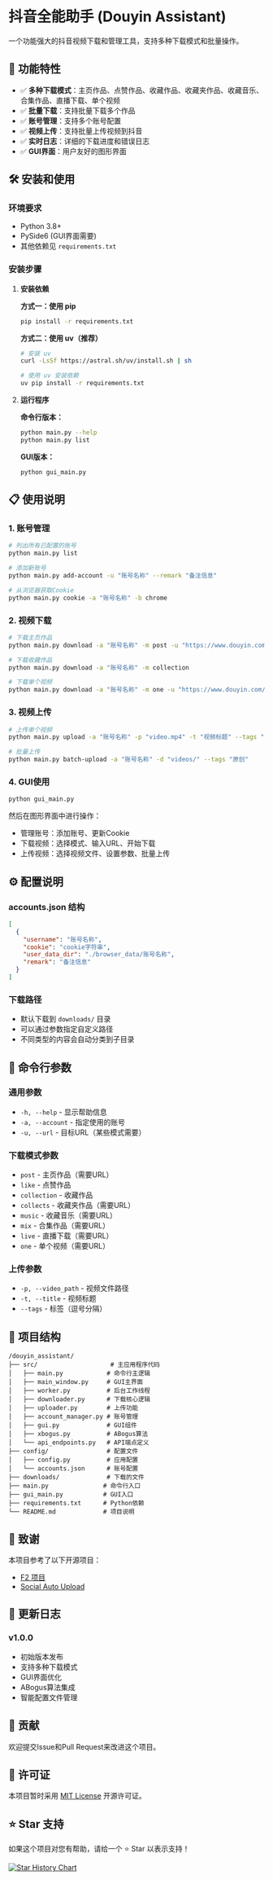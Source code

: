 # 抖音全能助手 (Douyin Assistant)

一个功能强大的抖音视频下载和管理工具，支持多种下载模式和批量操作。

## 🚀 功能特性

- ✅ **多种下载模式**：主页作品、点赞作品、收藏作品、收藏夹作品、收藏音乐、合集作品、直播下载、单个视频
- ✅ **批量下载**：支持批量下载多个作品
- ✅ **账号管理**：支持多个账号配置
- ✅ **视频上传**：支持批量上传视频到抖音
- ✅ **实时日志**：详细的下载进度和错误日志
- ✅ **GUI界面**：用户友好的图形界面

## 🛠️ 安装和使用

### 环境要求
- Python 3.8+
- PySide6 (GUI界面需要)
- 其他依赖见 `requirements.txt`

### 安装步骤

1. **安装依赖**

   **方式一：使用 pip**
   ```bash
   pip install -r requirements.txt
   ```

   **方式二：使用 uv（推荐）**
   ```bash
   # 安装 uv
   curl -LsSf https://astral.sh/uv/install.sh | sh

   # 使用 uv 安装依赖
   uv pip install -r requirements.txt
   ```

2. **运行程序**

   **命令行版本：**
   ```bash
   python main.py --help
   python main.py list
   ```

   **GUI版本：**
   ```bash
   python gui_main.py
   ```

## 📋 使用说明

### 1. 账号管理
```bash
# 列出所有已配置的账号
python main.py list

# 添加新账号
python main.py add-account -u "账号名称" --remark "备注信息"

# 从浏览器获取Cookie
python main.py cookie -a "账号名称" -b chrome
```

### 2. 视频下载
```bash
# 下载主页作品
python main.py download -a "账号名称" -m post -u "https://www.douyin.com/user/xxx"

# 下载收藏作品
python main.py download -a "账号名称" -m collection

# 下载单个视频
python main.py download -a "账号名称" -m one -u "https://www.douyin.com/video/xxx"
```

### 3. 视频上传
```bash
# 上传单个视频
python main.py upload -a "账号名称" -p "video.mp4" -t "视频标题" --tags "标签1,标签2"

# 批量上传
python main.py batch-upload -a "账号名称" -d "videos/" --tags "原创"
```

### 4. GUI使用
```bash
python gui_main.py
```
然后在图形界面中进行操作：
- 管理账号：添加账号、更新Cookie
- 下载视频：选择模式、输入URL、开始下载
- 上传视频：选择视频文件、设置参数、批量上传

## ⚙️ 配置说明

### accounts.json 结构
```json
[
  {
    "username": "账号名称",
    "cookie": "cookie字符串",
    "user_data_dir": "./browser_data/账号名称",
    "remark": "备注信息"
  }
]
```

### 下载路径
- 默认下载到 `downloads/` 目录
- 可以通过参数指定自定义路径
- 不同类型的内容会自动分类到子目录

## 🔧 命令行参数

### 通用参数
- `-h, --help` - 显示帮助信息
- `-a, --account` - 指定使用的账号
- `-u, --url` - 目标URL（某些模式需要）

### 下载模式参数
- `post` - 主页作品（需要URL）
- `like` - 点赞作品
- `collection` - 收藏作品
- `collects` - 收藏夹作品（需要URL）
- `music` - 收藏音乐（需要URL）
- `mix` - 合集作品（需要URL）
- `live` - 直播下载（需要URL）
- `one` - 单个视频（需要URL）

### 上传参数
- `-p, --video_path` - 视频文件路径
- `-t, --title` - 视频标题
- `--tags` - 标签（逗号分隔）

## 📁 项目结构

```
/douyin_assistant/
├── src/                    # 主应用程序代码
│   ├── main.py            # 命令行主逻辑
│   ├── main_window.py     # GUI主界面
│   ├── worker.py          # 后台工作线程
│   ├── downloader.py      # 下载核心逻辑
│   ├── uploader.py        # 上传功能
│   ├── account_manager.py # 账号管理
│   ├── gui.py             # GUI组件
│   ├── xbogus.py          # ABogus算法
│   └── api_endpoints.py   # API端点定义
├── config/                # 配置文件
│   ├── config.py          # 应用配置
│   └── accounts.json      # 账号配置
├── downloads/             # 下载的文件
├── main.py               # 命令行入口
├── gui_main.py           # GUI入口
├── requirements.txt      # Python依赖
└── README.md             # 项目说明
```

## 🙏 致谢

本项目参考了以下开源项目：
- [F2 项目](https://github.com/chen310/f2) 
- [Social Auto Upload](https://github.com/dreammis/social-auto-upload)

## 📝 更新日志

### v1.0.0
- 初始版本发布
- 支持多种下载模式
- GUI界面优化
- ABogus算法集成
- 智能配置文件管理

## 🤝 贡献

欢迎提交Issue和Pull Request来改进这个项目。

## 📄 许可证

本项目暂时采用 [MIT License](LICENSE) 开源许可证。

## ⭐ Star 支持

如果这个项目对您有帮助，请给一个 ⭐ Star 以表示支持！


[![Star History Chart](https://api.star-history.com/svg?repos=kai648846760/douyin_assistant&type=Date)](https://star-history.com/#kai648846760/douyin_assistant&Date)